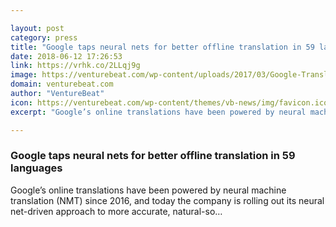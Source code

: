 ```yaml
---

layout: post
category: press
title: "Google taps neural nets for better offline translation in 59 languages"
date: 2018-06-12 17:26:53
link: https://vrhk.co/2LLqj9g
image: https://venturebeat.com/wp-content/uploads/2017/03/Google-Translate-iOS-Russian-Hindi-Novet.jpg?fit=2048%2C1536&strip=all
domain: venturebeat.com
author: "VentureBeat"
icon: https://venturebeat.com/wp-content/themes/vb-news/img/favicon.ico
excerpt: "Google’s online translations have been powered by neural machine translation (NMT) since 2016, and today the company is rolling out its neural net-driven approach to more accurate, natural-so…"

---
```


### Google taps neural nets for better offline translation in 59 languages

Google’s online translations have been powered by neural machine translation (NMT) since 2016, and today the company is rolling out its neural net-driven approach to more accurate, natural-so…